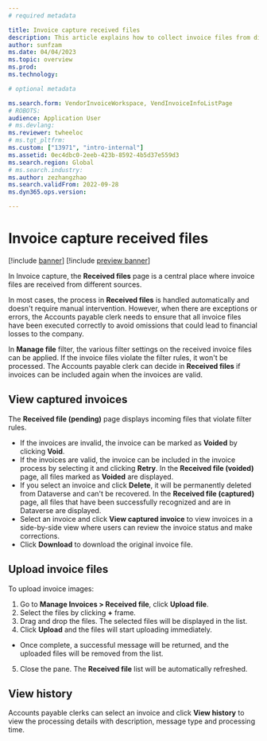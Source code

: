 ```yaml
---
# required metadata

title: Invoice capture received files
description: This article explains how to collect invoice files from different sources in Invoice capture.
author: sunfzam
ms.date: 04/04/2023
ms.topic: overview
ms.prod: 
ms.technology: 

# optional metadata

ms.search.form: VendorInvoiceWorkspace, VendInvoiceInfoListPage
# ROBOTS: 
audience: Application User
# ms.devlang: 
ms.reviewer: twheeloc
# ms.tgt_pltfrm: 
ms.custom: ["13971", "intro-internal"]
ms.assetid: 0ec4dbc0-2eeb-423b-8592-4b5d37e559d3
ms.search.region: Global
# ms.search.industry: 
ms.author: zezhangzhao
ms.search.validFrom: 2022-09-28
ms.dyn365.ops.version: 

---
```


# Invoice capture received files

[!include [banner](../includes/banner.md)]
[!include [preview banner](../includes/preview-banner.md)]

In Invoice capture, the **Received files** page is a central place where invoice files are received from different sources.

In most cases, the process in **Received files** is handled automatically and doesn't require manual intervention. However, when there are exceptions or errors, the Accounts payable clerk needs to ensure that all invoice files have been executed correctly to avoid omissions that could lead to financial losses to the company. 

In **Manage file** filter, the various filter settings on the received invoice files can be applied. If the invoice files violate the filter rules, it won't be processed. The Accounts payable clerk can decide in **Received files** if invoices can be included again when the invoices are valid. 

## View captured invoices

The **Received file (pending)** page displays incoming files that violate filter rules.
 - If the invoices are invalid, the invoice can be marked as **Voided** by clicking **Void**.
 - If the invoices are valid, the invoice can be included in the invoice process by selecting it and clicking **Retry**.
In the **Received file (voided)** page, all files marked as **Voided** are displayed.
 - If you select an invoice and click **Delete**, it will be permanently deleted from Dataverse and can't be recovered.
In the **Received file (captured)** page, all files that have been successfully recognized and are in Dataverse are displayed. 
 - Select an invoice and click **View captured invoice** to view invoices in a side-by-side view where users can review the invoice status and make corrections. 
 - Click **Download** to download the original invoice file.


## Upload invoice files

To upload invoice images:
1. Go to **Manage Invoices > Received file**, click **Upload file**. 
2. Select the files by clicking **+** frame.
3. Drag and drop the files. The selected files will be displayed in the list.
4. Click **Upload** and the files will start uploading immediately.  
 - Once complete, a successful message will be returned, and the uploaded files will be removed from the list.  
5. Close the pane. The **Received file** list will be automatically refreshed. 


## View history 

Accounts payable clerks can select an invoice and click **View history** to view the processing details with description, message type and processing time. 




